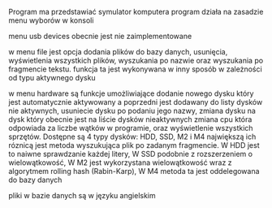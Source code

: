 Program ma przedstawiać symulator komputera program działa na zasadzie menu wyborów w konsoli

menu usb devices obecnie jest nie zaimplementowane

w menu file jest opcja dodania plików do bazy danych, usunięcia, wyświetlenia wszystkich plików, wyszukania po nazwie oraz wyszukania po fragmencie tekstu. funkcja ta jest wykonywana w inny sposób w zależności od typu aktywnego dysku

w menu hardware są funkcje umożliwiające dodanie nowego dysku który jest automatycznie aktywowany a poprzedni jest dodawany do listy dysków nie aktywnych, usuniecie dysku po podaniu jego nazwy,
zmiana dysku na dysk który obecnie jest na liście dysków nieaktywnych zmiana cpu która odpowiada za liczbe wątków w programie, oraz wyświetlenie wszystkich sprzętów.
Dostępne są 4 typy dysków: HDD, SSD, M2 i M4 największą ich róznicą jest metoda wyszukująca plik po zadanym fragmencie. W HDD jest to naiwne sprawdzanie każdej litery, W SSD podobnie z rozszerzeniem o wielowątkowość,
W M2 jest wykorzystana wielowątkowość wraz z algorytmem rolling hash (Rabin-Karp), W M4 metoda ta jest oddelegowana do bazy danych 

pliki w bazie danych są w języku angielskim
